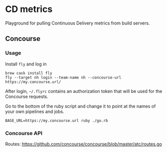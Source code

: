 # CD metrics

Playground for pulling Continuous Delivery metrics from build servers.

## Concourse
### Usage
Install `fly` and log in
```
brew cask install fly
fly --target nh login --team-name nh --concourse-url https://my.concourse.url/
```

After login, `~/.flyrc` contains an authorization token that will be used for the Concourse requests.

Go to the bottom of the ruby script and change it to point at the names of your own pipelines and jobs.

```
BASE_URL=https://my.concourse.url ruby ./go.rb
```

### Concourse API
Routes: https://github.com/concourse/concourse/blob/master/atc/routes.go
